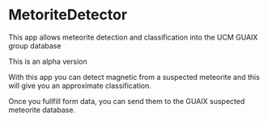 # MetoriteDetector
This app allows meteorite detection and classification into the UCM GUAIX group database

This is an alpha version

With this app you can detect magnetic from a suspected meteorite and this will give you an approximate classification.

Once you fullfill form data, you can send them to the GUAIX suspected meteorite database.
